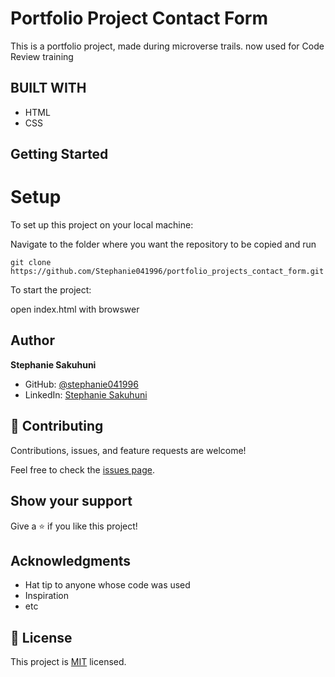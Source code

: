 # Portfolio Project Contact Form
This is a portfolio project, made during microverse trails. now used for Code Review training


## BUILT WITH
- HTML
- CSS



## Getting Started

# Setup
To set up this project on your local machine:

Navigate to the folder where you want the repository to be copied and run 

`git clone https://github.com/Stephanie041996/portfolio_projects_contact_form.git`

To start the project: 

open index.html with browswer


## Author
**Stephanie Sakuhuni**

- GitHub: [@stephanie041996](https://github.com/Stephanie041996)
- LinkedIn: [Stephanie Sakuhuni](www.linkedin.com/in/stephanie-michelle-sakuhuni) 

## 🤝 Contributing

Contributions, issues, and feature requests are welcome!

Feel free to check the [issues page](../../issues/).

## Show your support

Give a ⭐️ if you like this project!

## Acknowledgments

- Hat tip to anyone whose code was used
- Inspiration
- etc

## 📝 License

This project is [MIT](./MIT.md) licensed.